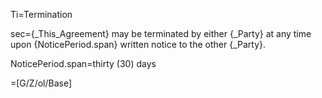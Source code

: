 Ti=Termination

sec={_This_Agreement} may be terminated by either {_Party} at any time upon {NoticePeriod.span} written notice to the other {_Party}.

NoticePeriod.span=thirty (30) days

=[G/Z/ol/Base]
